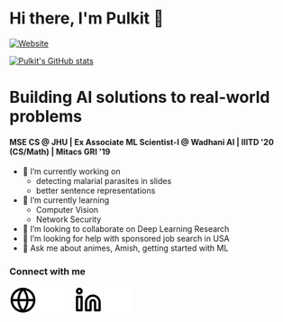 # Hi there, I'm Pulkit 👋

[![Website](https://img.shields.io/website?label=madaanpulkit.github.io&style=for-the-badge&url=https%3A%2F%2Fmadaanpulkit.github.io)](https://madaanpulkit.github.io)

[![Pulkit's GitHub stats](https://github-readme-stats.madaanpulkit.vercel.app/api?username=madaanpulkit&show_icons=true&count_private=true&theme=tokyonight&bg_color=00000000)](https://github.com/madaanpulkit/github-readme-stats)

# Building AI solutions to real-world problems
#### MSE CS @ JHU | Ex Associate ML Scientist-I @ Wadhani AI | IIITD '20 (CS/Math) | Mitacs GRI '19

- 🔭 I’m currently working on 
  - detecting malarial parasites in slides
  - better sentence representations
- 🌱 I’m currently learning
  - Computer Vision
  - Network Security
- 👯 I’m looking to collaborate on Deep Learning Research
- 🤔 I’m looking for help with sponsored job search in USA
- 💬 Ask me about animes, Amish, getting started with ML

### Connect with me

[![website](./content/imgs/globe-light.svg)](https://madaanpulkit.github.io#gh-light-mode-only)
[![website](./content/imgs/globe-dark.svg)](https://madaanpulkit.github.io#gh-dark-mode-only)
&nbsp;&nbsp;
[![website](./content/imgs/linkedin-light.svg)](https://linkedin.com/in/madaanpulkit#gh-light-mode-only)
[![website](./content/imgs/linkedin-dark.svg)](https://linkedin.com/in/madaanpulkit#gh-dark-mode-only)
&nbsp;&nbsp;

<!--
### Languages and Tools:

<img align="left" alt="Visual Studio Code" width="26px" src="https://cdn.jsdelivr.net/gh/devicons/devicon/icons/vscode/vscode-original.svg" style="padding-right:10px;" />
<img align="left" alt="HTML5" width="26px" src="https://cdn.jsdelivr.net/gh/devicons/devicon/icons/html5/html5-original.svg" style="padding-right:10px;" />
<img align="left" alt="CSS3" width="26px" src="https://cdn.jsdelivr.net/gh/devicons/devicon/icons/css3/css3-original.svg" style="padding-right:10px;" />
<img align="left" alt="Sass" width="26px" src="https://cdn.jsdelivr.net/gh/devicons/devicon/icons/sass/sass-original.svg" style="padding-right:10px;" />
<img align="left" alt="JavaScript" width="26px" src="https://cdn.jsdelivr.net/gh/devicons/devicon/icons/javascript/javascript-original.svg" style="padding-right:10px;" />
<img align="left" alt="React" width="26px" src="https://cdn.jsdelivr.net/gh/devicons/devicon/icons/react/react-original.svg" style="padding-right:10px;" />
<img align="left" alt="Gatsby" width="26px" src="https://cdn.jsdelivr.net/gh/devicons/devicon/icons/gatsby/gatsby-original.svg" style="padding-right:10px;" />
<img align="left" alt="GraphQL" width="26px" src="https://cdn.jsdelivr.net/gh/devicons/devicon/icons/graphql/graphql-plain.svg" style="padding-right:10px;" />
<img align="left" alt="Node.js" width="26px" src="https://cdn.jsdelivr.net/gh/devicons/devicon/icons/nodejs/nodejs-original.svg" style="padding-right:10px;" />
<img align="left" alt="Deno" width="26px" src="./img/deno-light.svg" style="padding-right:10px;" />
<img align="left" alt="MongoDB" width="26px" src="https://cdn.jsdelivr.net/gh/devicons/devicon/icons/mongodb/mongodb-original.svg" style="padding-right:10px;" />
<img align="left" alt="MySQL" width="26px" src="https://cdn.jsdelivr.net/gh/devicons/devicon/icons/mysql/mysql-original.svg" style="padding-right:10px;" />
<img align="left" alt="Git" width="26px" src="https://cdn.jsdelivr.net/gh/devicons/devicon/icons/git/git-original.svg" style="padding-right:10px;" />
<img align="left" alt="GitHub" width="26px" src="https://user-images.githubusercontent.com/3369400/139447912-e0f43f33-6d9f-45f8-be46-2df5bbc91289.png" style="padding-right:10px;" />
<img align="left" alt="GitHub" width="26px" src="https://user-images.githubusercontent.com/3369400/139448065-39a229ba-4b06-434b-bc67-616e2ed80c8f.png" style="padding-right:10px;" />
<img align="left" alt="Terminal" width="26px" src="./img/terminal-light.svg" />
<img align="left" alt="Terminal" width="26px" src="./img/terminal-dark.svg" />
-->
